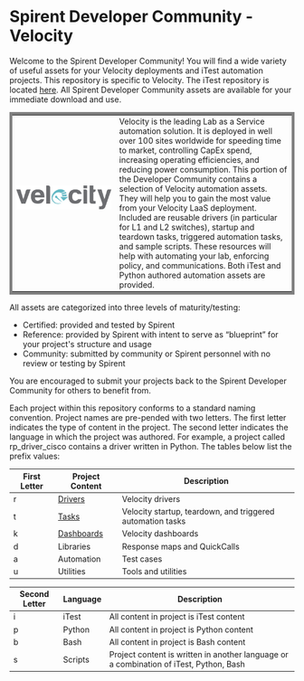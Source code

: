 # Spirent Developer Community - Velocity

Welcome to the Spirent Developer Community! You will find a wide variety of useful assets for your Velocity deployments and iTest automation projects.  This repository is specific to Velocity.  The iTest repository is located [here](https://github.com/Spirent/iTest-assets).  All Spirent Developer Community assets are available for your immediate download and use. 

 <table style="width:100%; border: 5px solid gray;">
  <tr>
     <td style="color:white"><img src="Images/velocity_color.png" alt="Velocity Logo">&emsp;&emsp;&emsp;&emsp;&emsp;&emsp;&emsp;&emsp;&emsp;</td> 
    <td style="border: 0px solid black;">Velocity is the leading Lab as a Service automation solution.  It is deployed in well over 100 sites worldwide for speeding time to market, controlling CapEx spend, increasing operating efficiencies, and reducing power consumption.  This portion of the Developer Community contains a selection of Velocity automation assets. They will help you to gain the most value from your Velocity LaaS deployment. Included are reusable drivers (in particular for L1 and L2 switches), startup and teardown tasks, triggered automation tasks, and sample scripts.  These resources will help with automating your lab, enforcing policy, and communications.  Both iTest and Python authored automation assets are provided.</td>
  </tr>
</table>

All assets are categorized into three levels of maturity/testing:
- Certified:  provided and tested by Spirent
- Reference:  provided by Spirent with intent to serve as “blueprint” for your project's structure and usage
- Community:  submitted by community or Spirent personnel with no review or testing by Spirent       

You are encouraged to submit your projects back to the Spirent Developer Community for others to benefit from.

Each project within this repository conforms to a standard naming convention. Project names are pre-pended with two letters. The first letter indicates the type of content in the project.  The second letter indicates the language in which the project was authored. For example, a project called rp_driver_cisco contains a driver written in Python. The tables below list the prefix values:

|First Letter|Project Content|Description|
| -------- |-------------| -------------| 
|r|[Drivers](https://github.com/Spirent/Velocity-assets/tree/master/Drivers/)|Velocity drivers|
|t|[Tasks](https://github.com/Spirent/Velocity-assets/tree/master/Tasks/)|Velocity startup, teardown, and triggered automation tasks|
|k|[Dashboards](https://github.com/Spirent/Velocity-assets/tree/master/Dashboards/)|Velocity dashboards|
|d|Libraries|Response maps and QuickCalls|
|a|Automation|Test cases|
|u|Utilities|Tools and utilities|

|Second Letter|Language|Description|
| -------- |-------------| -------------|
|i|iTest|All content in project is iTest content|
|p|Python|All content in project is Python content|
|b|Bash|All content in project is Bash content|
|s|Scripts|Project content is written in another language or a combination of iTest, Python, Bash|
